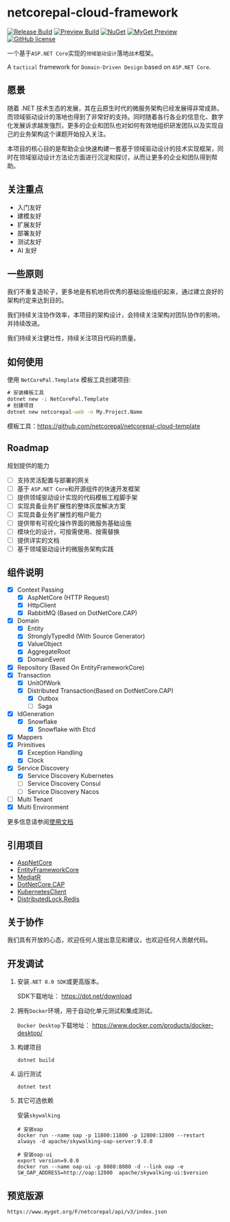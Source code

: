 # netcorepal-cloud-framework

[![Release Build](https://img.shields.io/github/actions/workflow/status/netcorepal/netcorepal-cloud-framework/release.yml?label=release%20build)](https://github.com/netcorepal/netcorepal-cloud-framework/actions/workflows/release.yml)
[![Preview Build](https://img.shields.io/github/actions/workflow/status/netcorepal/netcorepal-cloud-framework/dotnet.yml?label=preview%20build)](https://github.com/netcorepal/netcorepal-cloud-framework/actions/workflows/dotnet.yml)
[![NuGet](https://img.shields.io/nuget/v/NetCorePal.Extensions.AspNetCore.svg)](https://www.nuget.org/packages/NetCorePal.Extensions.AspNetCore)
[![MyGet Preview](https://img.shields.io/myget/netcorepal/vpre/NetCorePal.Extensions.AspNetCore?label=preview)](https://www.myget.org/feed/netcorepal/package/nuget/NetCorePal.Extensions.AspNetCore)
[![GitHub license](https://img.shields.io/badge/license-MIT-blue.svg)](https://github.com/netcorepal/netcorepal-cloud-framework/blob/main/LICENSE)

一个基于`ASP.NET Core`实现的`领域驱动设计`落地`战术`框架。

A `tactical` framework for `Domain-Driven Design` based on `ASP.NET Core`.

## 愿景

随着 .NET
技术生态的发展，其在云原生时代的微服务架构已经发展得非常成熟，而领域驱动设计的落地也得到了非常好的支持。同时随着各行各业的信息化、数字化发展诉求越发强烈，更多的企业和团队也对如何有效地组织研发团队以及实现自己的业务架构这个课题开始投入关注。

本项目的核心目的是帮助企业快速构建一套基于领域驱动设计的技术实现框架，同时在领域驱动设计方法论方面进行沉淀和探讨，从而让更多的企业和团队得到帮助。

## 关注重点

+ 入门友好
+ 建模友好
+ 扩展友好
+ 部署友好
+ 测试友好
+ AI 友好

## 一些原则

我们不重复造轮子，更多地是有机地将优秀的基础设施组织起来，通过建立良好的架构约定来达到目的。

我们持续关注协作效率，本项目的架构设计，会持续关注架构对团队协作的影响，并持续改进。

我们持续关注健壮性，持续关注项目代码的质量。

## 如何使用

使用 `NetCorePal.Template` 模板工具创建项目:

```cmd
# 安装模板工具
dotnet new -i NetCorePal.Template
# 创建项目
dotnet new netcorepal-web -n My.Project.Name
```

模板工具：<https://github.com/netcorepal/netcorepal-cloud-template>

## Roadmap

规划提供的能力

+ [ ] 支持灵活配置与部署的网关
+ [ ] 基于 `ASP.NET Core`和开源组件的快速开发框架
+ [ ] 提供领域驱动设计实现的代码模板工程脚手架
+ [ ] 实现具备业务扩展性的整体灰度解决方案
+ [ ] 实现具备业务扩展性的租户能力
+ [ ] 提供带有可视化操作界面的微服务基础设施
+ [ ] 模块化的设计，可按需使用、按需替换
+ [ ] 提供详实的文档
+ [ ] 基于领域驱动设计的微服务架构实践

## 组件说明

+ [x] Context Passing
  + [x] AspNetCore (HTTP Request)
  + [x] HttpClient
  + [x] RabbitMQ (Based on DotNetCore.CAP)
+ [x] Domain
  + [x] Entity
  + [x] StronglyTypedId (With Source Generator)
  + [x] ValueObject
  + [x] AggregateRoot
  + [x] DomainEvent
+ [x] Repository (Based On EntityFrameworkCore)
+ [x] Transaction
  + [x] UnitOfWork
  + [x] Distributed Transaction(Based on DotNetCore.CAP)
    + [x] Outbox
    + [ ] Saga
+ [x] IdGeneration
  + [x] Snowflake
    + [x] Snowflake with Etcd
+ [x] Mappers
+ [x] Primitives
  + [x] Exception Handling
  + [x] Clock
+ [x] Service Discovery
  + [x] Service Discovery Kubernetes
  + [ ] Service Discovery Consul
  + [ ] Service Discovery Nacos
+ [ ] Multi Tenant
+ [x] Multi Environment

更多信息请参阅[使用文档](docs/index.md)

## 引用项目

+ [AspNetCore](https://github.com/dotnet/aspnetcore)
+ [EntityFrameworkCore](https://github.com/dotnet/efcore)
+ [MediatR](https://github.com/jbogard/MediatR)
+ [DotNetCore.CAP](https://github.com/dotnetcore/CAP)
+ [KubernetesClient](https://github.com/kubernetes-client/csharp)
+ [DistributedLock.Redis](https://github.com/madelson/DistributedLock)

## 关于协作

我们具有开放的心态，欢迎任何人提出意见和建议，也欢迎任何人贡献代码。

## 开发调试

1. 安装`.NET 8.0 SDK`或更高版本。

    SDK下载地址： <https://dot.net/download>

2. 拥有`Docker`环境，用于自动化单元测试和集成测试。

    `Docker Desktop`下载地址： <https://www.docker.com/products/docker-desktop/>

3. 构建项目

    ```shell
    dotnet build
    ```

4. 运行测试

    ```shell
    dotnet test
    ```

5. 其它可选依赖

    安装`skywalking`

    ```shell
    # 安装oap
    docker run --name oap -p 11800:11800 -p 12800:12800 --restart always -d apache/skywalking-oap-server:9.0.0

    # 安装oap-ui
    export version=9.0.0
    docker run --name oap-ui -p 8080:8080 -d --link oap -e SW_OAP_ADDRESS=http://oap:12800  apache/skywalking-ui:$version

    ```


## 预览版源

```
https://www.myget.org/F/netcorepal/api/v3/index.json
```